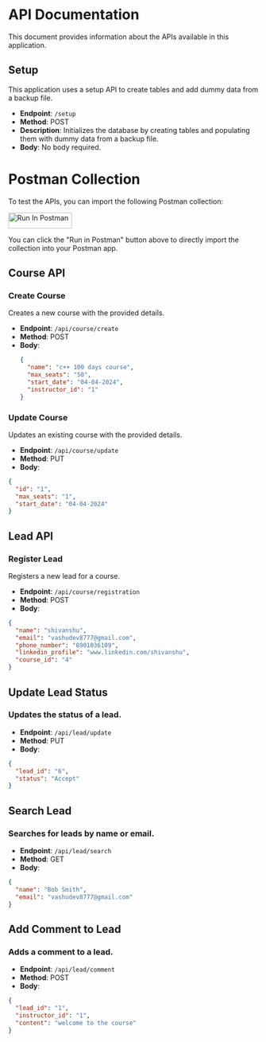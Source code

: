 # API Documentation

This document provides information about the APIs available in this application.

## Setup

This application uses a setup API to create tables and add dummy data from a backup file.

- **Endpoint**: `/setup`
- **Method**: POST
- **Description**: Initializes the database by creating tables and populating them with dummy data from a backup file.
- **Body**: No body required.

# Postman Collection

To test the APIs, you can import the following Postman collection:

<!-- Start of "Run in Postman" Button -->
[<img src="https://run.pstmn.io/button.svg" alt="Run In Postman" style="width: 128px; height: 32px;">](https://app.getpostman.com/run-collection/20448680-fd83e78b-7b1e-4520-9d25-156193b32310?action=collection%2Ffork&source=rip_markdown&collection-url=entityId%3D20448680-fd83e78b-7b1e-4520-9d25-156193b32310%26entityType%3Dcollection%26workspaceId%3D401fc04a-5924-4338-b601-95ccd22e7893)

<!-- End of "Run in Postman" Button -->

You can click the "Run in Postman" button above to directly import the collection into your Postman app.

## Course API

### Create Course

Creates a new course with the provided details.

- **Endpoint**: `/api/course/create`
- **Method**: POST
- **Body**:
  ```json
  {
    "name": "c++ 100 days course",
    "max_seats": "50",
    "start_date": "04-04-2024",
    "instructor_id": "1"
  }
  ```
  


### Update Course

Updates an existing course with the provided details.

- **Endpoint**: `/api/course/update`
- **Method**: PUT
- **Body**:
```json
{
  "id": "1",
  "max_seats": "1",
  "start_date": "04-04-2024"
}
```



## Lead API

### Register Lead

Registers a new lead for a course.

- **Endpoint**: `/api/course/registration`
- **Method**: POST
- **Body**:
```json
{
  "name": "shivanshu",
  "email": "vashudev8777@gmail.com",
  "phone_number": "8901036109",
  "linkedin_profile": "www.linkedin.com/shivanshu",
  "course_id": "4"
}
```


## Update Lead Status

### Updates the status of a lead.

- **Endpoint**: `/api/lead/update`
- **Method**: PUT
- **Body**:
```json
{
  "lead_id": "6",
  "status": "Accept"
}
```

## Search Lead

### Searches for leads by name or email.

- **Endpoint**: `/api/lead/search`
- **Method**: GET
- **Body**:
```json
{
  "name": "Bob Smith",
  "email": "vashudev8777@gmail.com"
}
```

## Add Comment to Lead

### Adds a comment to a lead.

- **Endpoint**: `/api/lead/comment`
- **Method**: POST
- **Body**:
```json
{
  "lead_id": "1",
  "instructor_id": "1",
  "content": "welcome to the course"
}
```
